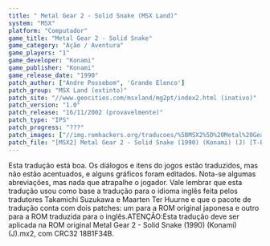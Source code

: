 ```yaml
---
title: " Metal Gear 2 - Solid Snake (MSX Land)"
system: "MSX"
platform: "Computador"
game_title: "Metal Gear 2 - Solid Snake"
game_category: "Ação / Aventura"
game_players: "1"
game_developer: "Konami"
game_publisher: "Konami"
game_release_date: "1990"
patch_author: ["Andre Possebom", 'Grande Elenco']
patch_group: "MSX Land (extinto)"
patch_site: "//www.geocities.com/msxland/mg2pt/index2.html (inativo)"
patch_version: "1.0"
patch_release: "16/11/2002 (provavelmente)"
patch_type: "IPS"
patch_progress: "???"
patch_images: ["//img.romhackers.org/traducoes/%5BMSX2%5D%20Metal%20Gear%202%20-%20Solid%20Snake%20-%20MSX%20Land%20-%201.png","//img.romhackers.org/traducoes/%5BMSX2%5D%20Metal%20Gear%202%20-%20Solid%20Snake%20-%20MSX%20Land%20-%202.png","//img.romhackers.org/traducoes/%5BMSX2%5D%20Metal%20Gear%202%20-%20Solid%20Snake%20-%20MSX%20Land%20-%203.png"]
patch_file: "[MSX2] Metal Gear 2 - Solid Snake (1990) (Konami) (J) [T-BR] [T-Andre Possebon e grande elenco G-MSX Land] [V-1.0 A-2002].zip"
---
```

Esta tradução está boa. Os diálogos e itens do jogos estão traduzidos, mas não estão acentuados, e alguns gráficos foram editados. Nota-se algumas abreviações, mas nada que atrapalhe o jogador. Vale lembrar que esta tradução usou como base a tradução para o idioma inglês feita pelos tradutores Takamichi Suzukawa e Maarten Ter Huurne e que o pacote de tradução conta com dois patches: um para a ROM original japonesa e outro para a ROM traduzida para o inglês.ATENÇÃO:Esta tradução deve ser aplicada na ROM original Metal Gear 2 - Solid Snake (1990) (Konami) (J).mx2, com CRC32 18B1F34B.
